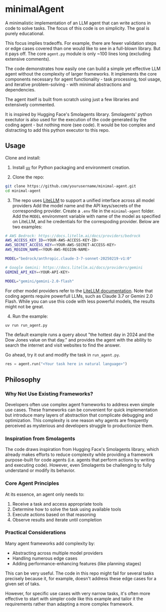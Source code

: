 # minimalAgent

A minimalistic implementation of an LLM agent that can write actions in code to solve tasks.
The focus of this code is on simplicity. The goal is purely educational.

This focus implies tradeoffs. For example, there are fewer validation steps or edge cases covered than one would like to see in a full-blown library. But it pays off. The core `agent.py` module is only ~100 lines long (excluding extensive comments). 

The code demonstrates how easily one can build a simple yet effective LLM agent without the complexity of larger frameworks. It implements the core components necessary for agent functionality - task processing, tool usage, and iterative problem-solving - with minimal abstractions and dependencies.

The agent itself is built from scratch using just a few libraries and extensively commented.

It is inspired by Hugging Face's Smolagents library. Smolagents' python exectutor is also used for the execution of the code generated by the coding agent - but nothing more (see code). It would be too complex and distracting to add this python executor to this repo.

## Usage

Clone and install:

1. Install [`uv`](https://docs.astral.sh/uv/getting-started/installation/) for Python packaging and environment creation.

2. Clone the repo:
```bash
git clone https://github.com/yourusername/minimal-agent.git
cd minimal-agent
```

3. The repo uses [LiteLLM](https://docs.litellm.ai/) to support a unified interface across all model providers Add the model name and the API keys/secrets of the corresponding provider. Create a `.env` file in the `minimal-agent` folder. Add the `MODEL` environment variable with name of the model as specified on LiteLLM, and he credentials for the correspoding provider. Below are two examples:

```bash
# AWS Bedrock: https://docs.litellm.ai/docs/providers/bedrock
AWS_ACCESS_KEY_ID=<YOUR-AWS-ACCESS-KEY-ID>
AWS_SECRET_ACCESS_KEY=<YOUR-AWS-SECRET-ACCESS-KEY>
AWS_REGION_NAME=<YOUR-AWS-REGION-NAME>

MODEL="bedrock/anthropic.claude-3-7-sonnet-20250219-v1:0"
```

```bash
# Google Gemini: https://docs.litellm.ai/docs/providers/gemini
GEMINI_API_KEY=<YOUR-API-KEY>

MODEL="gemini/gemini-2.0-flash"
```

For other model providers refer to the [LiteLLM documentation](https://docs.litellm.ai/docs/providers). Note that coding agents require powerfull LLMs, such as Claude 3.7 or Gemini 2.0 Flash. While you can use this code with less powerful models, the results might not be great.

4. Run the example:
```bash
uv run run_agent.py
```

The default example runs a query about "the hottest day in 2024 and the Dow Jones value on that day." and provides the agent with the ability to search the internet and visit websites to find the answer.

Go ahead, try it out and modify the task in `run_agent.py`.
```python
res = agent.run("<Your task here in natural language>")
```

## Philosophy

### Why Not Use Existing Frameworks?

Developers often use complex agent frameworks to address even simple use cases. These frameworks can be convenient for quick implementation but introduce many layers of abstraction that complicate debugging and optimization. This complexity is one reason why agents are frequently perceived as mysterious and developers struggle to productionize them.

### Inspiration from Smolagents

The code draws inspiration from Hugging Face's Smolagents library, which already makes efforts to reduce complexity while providing a framework purpose-built for code agents (i.e. agents that perform actions by writing and executing code). However, even Smolagents be challenging to fully understand or modify its behavior.

### Core Agent Principles

At its essence, an agent only needs to:
1. Receive a task and access appropriate tools
2. Determine how to solve the task using available tools
3. Execute actions based on that reasoning
4. Observe results and iterate until completion

### Practical Considerations

Many agent frameworks add complexity by:
- Abstracting across multiple model providers
- Handling numerous edge cases
- Adding performance-enhancing features (like planning stages)

This can be very useful. The code in this repo might fail for several tasks precisely because it, for example, doesn't address these edge cases for a given set of taks.

However, for specific use cases with very narrow tasks, it's often more effective to start with simpler code like this example and tailor it the requirements rather than adapting a more complex framework.
